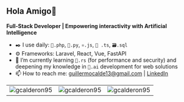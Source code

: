 <div>
  <h2>Hola Amigo👋</h2>
  <p><strong>Full-Stack Developer | Empowering interactivity with Artificial Intelligence </strong></p>
  <ul>
    <li>✒️ I use daily: <code>🐘.php</code>, <code>🐍.py</code>, <code>⚛️.js</code>, <code>🧩 .ts</code>, <code>🗃️.sql</code></li>
    <li>⚙️ Frameworks: Laravel, React, Vue, FastAPI</li>
    <li>📖 I’m currently learning <code>🦀.rs</code> (for performance and security) and deepening my knowledge in <code>🤖.ai</code> development for web solutions</li>
    <li>📫 How to reach me: <a href="mailto:guillermocalde13@gmail.com">guillermocalde13@gmail.com</a> | <a href="https://www.linkedin.com/in/tu-usuario" target="_blank">LinkedIn</a></li>
  </ul>
</div>
<table border="0" cellpadding="0" cellspacing="0">
  <tr>
    <td><img src="https://github-readme-stats.vercel.app/api/top-langs?username=gcalderon95&show_icons=true&locale=en&layout=compact" alt="gcalderon95" /></td>
    <td><img src="https://github-readme-stats.vercel.app/api?username=gcalderon95&show_icons=true&locale=en" alt="gcalderon95" /></td>
    <td><img src="https://github-readme-streak-stats.herokuapp.com/?user=gcalderon95" alt="gcalderon95" /></td>
  </tr>
</table>

